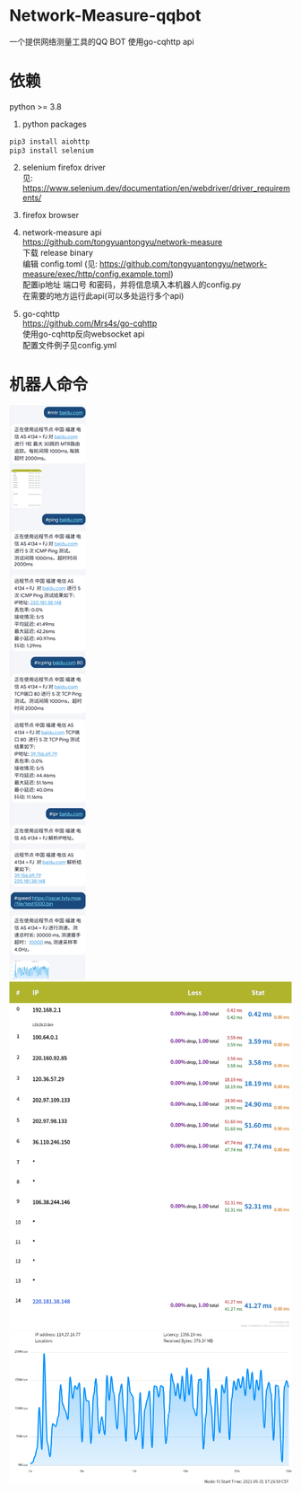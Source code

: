 # Network-Measure-qqbot
一个提供网络测量工具的QQ BOT
使用go-cqhttp api

# 依赖
python >= 3.8

1. python packages
```
pip3 install aiohttp
pip3 install selenium
```

2. selenium firefox driver  
见: https://www.selenium.dev/documentation/en/webdriver/driver_requirements/  

3. firefox browser  

4. network-measure api  
https://github.com/tongyuantongyu/network-measure  
下载 release binary  
编辑 config.toml (见: https://github.com/tongyuantongyu/network-measure/exec/http/config.example.toml)  
配置ip地址 端口号 和密码，并将信息填入本机器人的config.py  
在需要的地方运行此api(可以多处运行多个api)  

5. go-cqhttp  
https://github.com/Mrs4s/go-cqhttp  
使用go-cqhttp反向websocket api  
配置文件例子见config.yml  

# 机器人命令  
![image](https://github.com/LDLDL/Network-Measure-qqbot/blob/main/mdpic/command.jpg)  
![image](https://github.com/LDLDL/Network-Measure-qqbot/blob/main/mdpic/mtr.png)  
![image](https://github.com/LDLDL/Network-Measure-qqbot/blob/main/mdpic/speed.png)  
